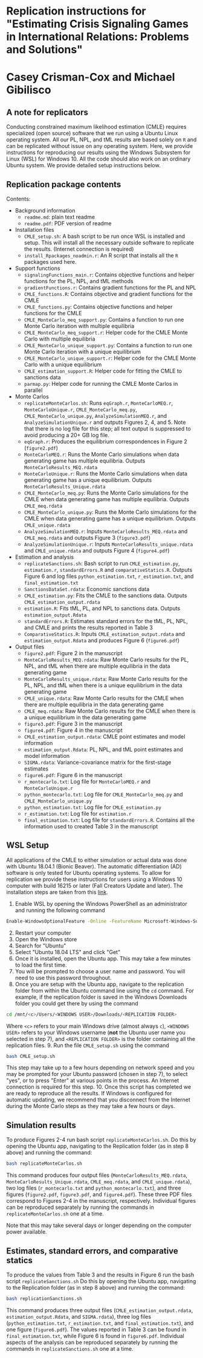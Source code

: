 # Replication instructions for "Estimating Crisis Signaling Games in International Relations: Problems and Solutions"
# Casey Crisman-Cox and Michael Gibilisco

## A note for replicators
Conducting constrained maximum likelihood estimation (CMLE)  requires specialized (open source) software that we run using a Ubuntu Linux operating system.
All our PL, NPL, and tML results are based solely on `R` and can be replicated without issue on any operating system.
Here, we provide instructions for reproducing our results using the Windows Subsystem for Linux (WSL) for Windows 10.
All the code should also work on an ordinary Ubuntu system.
We provide detailed setup instructions below.


## Replication package contents
Contents:

- Background information
    - `readme.md`: plain text readme 
    - `readme.pdf`: PDF version of readme
- Installation files
    - `CMLE_setup.sh`:  A bash script to be run once WSL is installed and setup.  This will install all the necessary outside software to replicate the results. (Internet connection is required)
    - `install_Rpackages_noadmin.r`: An R script that installs all the `R` packages used here.
- Support functions
    - `signalingFunctions_main.r`: Contains objective functions and helper functions for the PL, NPL, and tML methods
	- `gradientFunctions.r`: Contains gradient functions for the PL and NPL
	- `CMLE_functions.R`: Contains objective and gradient functions for the CMLE
	- `CMLE_functions.py`:  Contains objective functions and helper functions for the CMLE
	- `CMLE_MonteCarlo_meq_support.py`: Contains a function to run one Monte Carlo iteration with multiple equilibria
	- `CMLE_MonteCarlo_meq_support.r`: Helper code for the CMLE Monte Carlo with multiple equilibria
	- `CMLE_MonteCarlo_unique_support.py`: Contains a function to run one Monte Carlo iteration with a unique equilibrium
	- `CMLE_MonteCarlo_unique_support.r`: Helper code for the CMLE Monte Carlo with a unique equilibrium
    - `CMLE_estimation_support.R`: Helper code for fitting the CMLE to sanctions data
	- `parmap.py`: Helper code for running the CMLE Monte Carlos in parallel
- Monte Carlos 
    - `replicateMonteCarlos.sh`: Runs `eqGraph.r`, `MonteCarloMEQ.r`, `MonteCarloUnique.r`, `CMLE_MonteCarlo_meq.py`, `CMLE_MonteCarlo_unique.py`, `AnalyzeSimulationMEQ.r`, and `AnalyzeSimulationUnique.r` and outputs Figures 2, 4, and 5. Note that there is no log file for this step; all text output is suppressed to avoid producing a 20+ GB log file.
    - `eqGraph.r`: Produces the equilibrium correspondences in Figure 2 (`figure2.pdf`)
    - `MonteCarloMEQ.r`: Runs the Monte Carlo simulations when data generating game has multiple equilibria. Outputs `MonteCarloResults_MEQ.rdata`
    - `MonteCarloUnique.r`: Runs the Monte Carlo simulations when data generating game has a unique equilibrium. Outputs `MonteCarloResults_Unique.rdata`
    - `CMLE_MonteCarlo_meq.py`: Runs the Monte Carlo simulations for the CMLE when data generating game has multiple equilibria. Outputs `CMLE_meq.rdata`
    - `CMLE_MonteCarlo_unique.py`: Runs the Monte Carlo simulations for the CMLE when data generating game has a unique equilibrium. Outputs `CMLE_unique.rdata`
	- `AnalyzeSimulationMEQ.r`: Inputs `MonteCarloResults_MEQ.rdata` and `CMLE_meq.rdata` and outputs Figure 3 (`figure3.pdf`)
	- `AnalyzeSimulationUnique.r`: Inputs `MonteCarloResults_unique.rdata` and `CMLE_unique.rdata` and outputs Figure 4 (`figure4.pdf`)
- Estimation and analysis
    - `replicateSanctions.sh`: Bash script to run `CMLE_estimation.py`, `estimation.r`, `standardErrors.R` and `comparativeStatics.R`. Outputs Figure 6  and log files `python_estimation.txt`, `r_estimation.txt`, and `final_estimation.txt`
    - `SanctionsDataSet.rdata`: Economic sanctions data 
	- `CMLE_estimation.py`: Fits the CMLE to the sanctions data. Outputs `CMLE_estimation_output.rdata`
    - `estimation.R`: Fits tML, PL, and NPL to sanctions data. Outputs `estimation_output.Rdata`
	- `standardErrors.R`: Estimates standard errors for the tML, PL, NPL, and CMLE and prints the results reported in Table 3
	- `ComparativeStatics.R`: Inputs `CMLE_estimation_output.rdata` and `estimation_output.Rdata` and produces Figure 6 (`figure6.pdf`)
- Output files
  	- `figure2.pdf`: Figure 2 in the manuscript
	- `MonteCarloResults_MEQ.rdata`: Raw Monte Carlo results for the PL, NPL, and tML when there are multiple equilibria in the data generating game
	- `MonteCarloResults_unique.rdata`:	Raw Monte Carlo results for the PL, NPL, and tML when there is a unique equilibrium in the data generating game
	- `CMLE_unique.rdata`: Raw Monte Carlo results for the CMLE when there are multiple equilibria in the data generating game
	- `CMLE_meq.rdata`:	Raw Monte Carlo results for the CMLE when there is a unique equilibrium in the data generating game
	- `figure3.pdf`: Figure 3 in the manuscript
	- `figure4.pdf`: Figure 4 in the manuscript
	- `CMLE_estimation_output.rdata`: CMLE point estimates and model information
	- `estimation_output.Rdata`: PL, NPL, and tML point estimates and model information
   	- `SIGMA.rdata`: Variance-covariance matrix for the first-stage estimates
    - `figure6.pdf`: Figure 6 in the manuscript
	- `r_montecarlo.txt`: Log file for `MonteCarloMEQ.r` and `MonteCarloUnique.r`
    - `python_montecarlo.txt`: Log file for `CMLE_MonteCarlo_meq.py` and `CMLE_MonteCarlo_unique.py`
	- `python_estimation.txt`: Log file for `CMLE_estimation.py`
	- `r_estimation.txt`: Log file for `estimation.r`
	- `final_estimation.txt`: Log file for `standardErrors.R`. Contains all the information used to created Table 3 in the manuscript

## WSL Setup
All applications of the CMLE to either simulation or actual data was done with Ubuntu 18.04.1 (Bionic Beaver).
The automatic differentiation (AD) software is only tested for Ubuntu operating systems.
To allow for replication we provide these instructions for users using a Windows 10 computer with build 16215 or later (Fall Creators Update and later).
The installation steps are taken from this [link](https://docs.microsoft.com/en-us/windows/wsl/install-win10).


1. Enable WSL by opening the Windows PowerShell as an administrator and running the following command
```bash
Enable-WindowsOptionalFeature -Online -FeatureName Microsoft-Windows-Subsystem-Linux
```
2. Restart your computer 
3. Open the Windows store
4. Search for "Ubuntu"
5. Select "Ubuntu 18.04 LTS" and click "Get"
6. Once it is installed, open the Ubuntu app. This may take a few minutes to load the first time.
7. You will be prompted to choose a user name and password.  You will need to use this password throughout.
8. Once you are setup with the Ubuntu app, navigate to the replication folder from within the Ubuntu command line using the `cd` command.  For example, if the replication folder is saved in the Windows Downloads folder you could get there by using the command
```bash
cd /mnt/<c>/Users/<WINDOWS USER>/Downloads/<REPLICATION FOLDER>
```
Where `<c>` refers to your main Windows drive (almost always `c`), `<WINDOWS USER>` refers to your Windows username (**not** the Ubuntu user name you selected in step 7), and `<REPLICATION FOLDER>` is the folder containing all the replication files.
9. Run the file ``CMLE_setup.sh`` using the command
```bash
bash CMLE_setup.sh
```
This step may take up to a few hours depending on network speed and you may be prompted for your Ubuntu password (chosen in step 7), to select "yes",  or to press "Enter" at various points in the process. An Internet connection is required for this step.
10. Once this script has completed we are ready to reproduce all the results.  If Windows is configured for automatic updating, we recommend that you disconnect from the Internet during the Monte Carlo steps as they may take a few hours or days.

## Simulation results
To produce Figures 2-4 run bash script `replicateMonteCarlos.sh`.  Do this by opening the Ubuntu app, navigating to the Replication folder (as in step 8 above) and running the command:
```bash
bash replicateMonteCarlos.sh
```
This command produces four output files (`MonteCarloResults_MEQ.rdata`, `MonteCarloResults_Unique.rdata`, `CMLE_meq.rdata`, and `CMLE_unique.rdata`), two log files (`r_montecarlo.txt` and `python_montecarlo.txt`), and  three figures (`figure2.pdf`, `figure3.pdf`, and `figure4.pdf`).
These three PDF files correspond to Figures 2-4 in the manuscript, respectively.
Individual figures can be reproduced separately by running the commands in `replicateMonteCarlos.sh` one at a time.

Note that this may take several days or longer depending on the computer power available.


## Estimates, standard errors, and  comparative statics
To produce the values from Table 3 and the results in Figure 6 run the bash script `replicateSanctions.sh`
Do this by opening the Ubuntu app, navigating to the Replication folder (as in step 8 above) and running the command:
```bash
bash replicationSanctions.sh
```
This command produces three output files (`CMLE_estimation_output.rdata`, `estimation_output.Rdata`, and `SIGMA.rdata`), three log files (`python_estimation.txt`, `r_estimation.txt`, and `final_estimation.txt`), and  one figure (`figure6.pdf`).
The values reported in Table 3 can be found in `final_estimation.txt`, while Figure 6 is found in `figure6.pdf`.
Individual aspects of the analysis can be reproduced separately by running the commands in `replicateSanctions.sh` one at a time.

